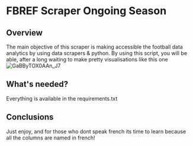 # FBREF Scraper Ongoing Season

## Overview

The main objective of this scraper is making accessible the football data analytics by using data scrapers & python. By using this script, you will be able, after a long waiting to make pretty visualisations like this one
![GaBByTOX0AAn_J7](https://github.com/user-attachments/assets/4c6094a5-b9bb-4f31-a3ca-474f4a5c7298)


## What's needed?

Everything is available in the requirements.txt

## Conclusions

Just enjoy, and for those who dont speak french its time to learn because all the columns are named in french!

